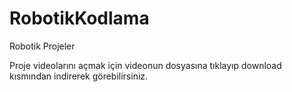 # RobotikKodlama
Robotik Projeler

Proje videolarını açmak için videonun dosyasına tıklayıp download kısmından indirerek görebilirsiniz.
